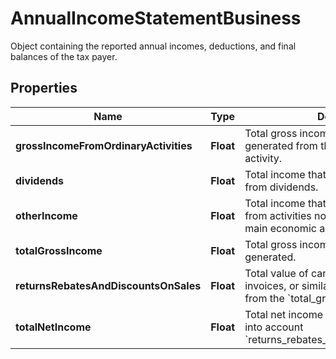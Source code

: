 

# AnnualIncomeStatementBusiness

Object containing the reported annual incomes, deductions, and final balances of the tax payer.

## Properties

| Name | Type | Description | Notes |
|------------ | ------------- | ------------- | -------------|
|**grossIncomeFromOrdinaryActivities** | **Float** | Total gross income that the company generated from their main economic activity. |  |
|**dividends** | **Float** | Total income that the company generated from dividends. |  |
|**otherIncome** | **Float** | Total income that the company generated from activities not associated with their main economic activity. |  |
|**totalGrossIncome** | **Float** | Total gross income the company generated. |  |
|**returnsRebatesAndDiscountsOnSales** | **Float** | Total value of cancelled orders, corrected invoices, or similar, that can be discounted from the &#x60;total_gross_income&#x60;. |  |
|**totalNetIncome** | **Float** | Total net income of the company, taking into account &#x60;returns_rebates_and_discounts_on_sales&#x60;. |  |



